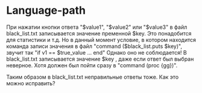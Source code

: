 # Language-path

При нажатии кнопки ответа "$value1", "$value2" или "$value3" в файл black_list.txt записывается значение пременной $key. Это понадобится для статистики и т.д.
Но в данный момент условие, в котором находится команда записи значения в файл "command ($black_list.puts $key)", звучит так
  "if v1 == $true_value
    ...
   end"
Однако оно не соблюдается! В black_list.txt записывается значение $key , даже если ответ был выбран неверное. Хотя должен был пойти сразу в "command (proc {gg})".

Таким образом в black_list.txt неправильные ответы тоже. Как это можно исправить?
